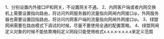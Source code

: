 1、分别设置内外接口IP和网关，不设置网关不通。
2、内网客户端或者内网交换机上需要设置指向路由，将访问外网服务器的流量指向网闸内网接口ip，外网服务器也需要设置回指路由，将访问内网客户端的流量指向网闸外网接口ip。
3、绿盟网闸需要在路由模式下调试的时候，尽量不要使用全通的配置策略。
4、绿盟网闸定义对象的时候不能依靠掩码定义网段只能使用格式x.x.x.x-x.x.x.x来定义范围